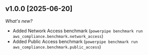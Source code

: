 ## v1.0.0 [2025-06-20]

_What's new?_

- Added Network Access benchmark (`powerpipe benchmark run aws_compliance.benchmark.network_access`) 
- Added Public Access benchmark (`powerpipe benchmark run aws_compliance.benchmark.public_access`)
